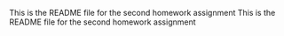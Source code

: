 This is the README file for the second homework assignment
This is the README file for the second homework assignment
